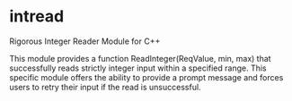 # intread
Rigorous Integer Reader Module for C++

This module provides a function ReadInteger(ReqValue, min, max) that successfully reads strictly integer input within a specified range. 
This specific module offers the ability to provide a prompt message and forces users to retry their input if the read is unsuccessful.
  
